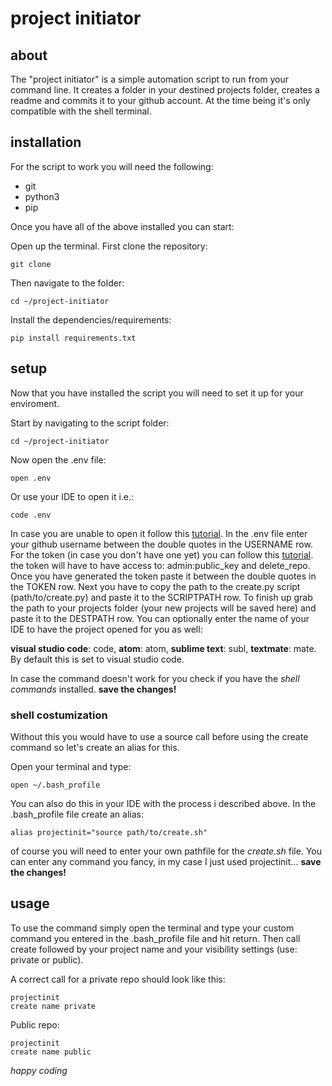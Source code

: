 # project initiator

## about
The "project initiator" is a simple automation script to run from your command line.
It creates a folder in your destined projects folder, creates a readme and commits it to your github account.
At the time being it's only compatible with the shell terminal.

## installation
For the script to work you will need the following:
- git
- python3
- pip

Once you have all of the above installed you can start:

Open up the terminal.
First clone the repository:
```shell
git clone 
```
Then navigate to the folder:
```shell
cd ~/project-initiator
```
Install the dependencies/requirements:
```shell
pip install requirements.txt
```

## setup
Now that you have installed the script you will need to set it up for your enviroment.

Start by navigating to the script folder:
```shell
cd ~/project-initiator
```
Now open the .env file:
```shell
open .env
```
Or use your IDE to open it i.e.:
```shell
code .env
```
In case you are unable to open it follow this [tutorial](https://stackoverflow.com/questions/29955500/code-not-working-in-command-line-for-visual-studio-code-on-osx-mac).
In the .env file enter your github username between the double quotes in the USERNAME row.
For the token (in case you don't have one yet) you can follow this [tutorial](https://docs.github.com/en/free-pro-team@latest/github/authenticating-to-github/creating-a-personal-access-token). the token will have to have access to: admin:public_key and delete_repo.
Once you have generated the token paste it between the double quotes in the TOKEN row.
Next you have to copy the path to the create.py script (path/to/create.py) and paste it to the SCRIPTPATH row.
To finish up grab the path to your projects folder (your new projects will be saved here) and paste it to the DESTPATH row.
You can optionally enter the name of your IDE to have the project opened for you as well:

__visual studio code__: code, __atom__: atom, __sublime text__: subl, __textmate__: mate.
By default this is set to visual studio code.

In case the command doesn't work for you check if you have the _shell commands_ installed.
__save the changes!__

### shell costumization
Without this you would have to use a source call before using the create command so let's create an alias for this.

Open your terminal and type:
```shell
open ~/.bash_profile
```
You can also do this in your IDE with the process i described above.
In the .bash_profile file create an alias:
```shell
alias projectinit="source path/to/create.sh"
```
of course you will need to enter your own pathfile for the _create.sh_ file.
You can enter any command you fancy, in my case I just used projectinit...
__save the changes!__

## usage
To use the command simply open the terminal and type your custom command you entered in the .bash_profile file and hit return.
Then call create followed by your project name and your visibility settings (use: private or public).

A correct call for a private repo should look like this:
```shell
projectinit
create name private
```
Public repo:
```shell
projectinit
create name public
```
_happy coding_
